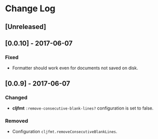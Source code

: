 # Change Log

## [Unreleased]

## [0.0.10] - 2017-06-07
### Fixed
- Formatter should work even for documents not saved on disk.

## [0.0.9] - 2017-06-07
### Changed
- **cljfmt** `:remove-consecutive-blank-lines?` configuration is set to false.

### Removed
- Configuration `cljfmt.removeConsecutiveBlankLines`.
